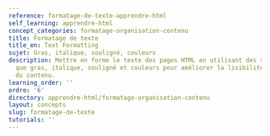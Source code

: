 ```yaml
---
reference: formatage-de-texte-apprendre-html
self_learning: apprendre-html
concept_categories: formatage-organisation-contenu
title: Formatage de texte
title_en: Text Formatting
sujet: Gras, italique, souligné, couleurs
description: Mettre en forme le texte des pages HTML en utilisant des styles tels
  que gras, italique, souligné et couleurs pour améliorer la lisibilité et l'attractivité
  du contenu.
learning_order: ''
ordre: '6'
directory: apprendre-html/formatage-organisation-contenu
layout: concepts
slug: formatage-de-texte
tutorials: ''
---
```

